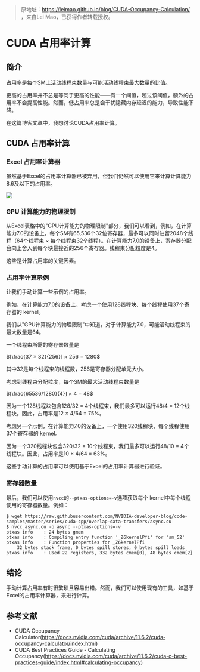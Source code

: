 > 原地址：https://leimao.github.io/blog/CUDA-Occupancy-Calculation/ ，来自Lei Mao，已获得作者转载授权。

# CUDA 占用率计算

## 简介

占用率是每个SM上活动线程束数量与可能活动线程束最大数量的比值。

更高的占用率并不总是等同于更高的性能——有一个阈值，超过该阈值，额外的占用率不会提高性能。然而，低占用率总是会干扰隐藏内存延迟的能力，导致性能下降。

在这篇博客文章中，我想讨论CUDA占用率计算。

## CUDA 占用率计算

### Excel 占用率计算器

虽然基于Excel的占用率计算器已被弃用，但我们仍然可以使用它来计算计算能力8.6及以下的占用率。

![](https://files.mdnice.com/user/59/a0a538ea-2287-4a64-8ac3-4990e9ff249e.jpg)

### GPU 计算能力的物理限制

从Excel表格中的"GPU计算能力的物理限制"部分，我们可以看到，例如，在计算能力7.0的设备上，每个SM有65,536个32位寄存器，最多可以同时驻留2048个线程（64个线程束 × 每个线程束32个线程）。在计算能力7.0的设备上，寄存器分配会向上舍入到每个块最接近的256个寄存器。线程束分配粒度是4。

这些是计算占用率的关键因素。

### 占用率计算示例

让我们手动计算一些示例的占用率。

例如，在计算能力7.0的设备上，考虑一个使用128线程块、每个线程使用37个寄存器的 kernel。

我们从"GPU计算能力的物理限制"中知道，对于计算能力7.0，可能活动线程束的最大数量是64。

一个线程束所需的寄存器数量是

$⌈\frac{37 × 32}{256}⌉ × 256 = 1280$

其中32是每个线程束的线程数，256是寄存器分配单元大小。

考虑到线程束分配粒度，每个SM的最大活动线程束数量是

$⌊\frac{65536/1280}{4}⌋ × 4 = 48$

因为一个128线程块包含128/32 = 4个线程束，我们最多可以运行48/4 = 12个线程块。因此，占用率是12 × 4/64 = 75%。

考虑另一个示例，在计算能力7.0的设备上，一个使用320线程块、每个线程使用37个寄存器的 kernel。

因为一个320线程块包含320/32 = 10个线程束，我们最多可以运行48/10 = 4个线程块。因此，占用率是10 × 4/64 = 63%。

这些手动计算的占用率可以使用基于Excel的占用率计算器进行验证。

### 寄存器数量

最后，我们可以使用`nvcc`的`--ptxas-options=-v`选项获取每个 kernel中每个线程使用的寄存器数量。例如：

```shell
$ wget https://raw.githubusercontent.com/NVIDIA-developer-blog/code-samples/master/series/cuda-cpp/overlap-data-transfers/async.cu
$ nvcc async.cu -o async --ptxas-options=-v
ptxas info    : 24 bytes gmem
ptxas info    : Compiling entry function '_Z6kernelPfi' for 'sm_52'
ptxas info    : Function properties for _Z6kernelPfi
    32 bytes stack frame, 0 bytes spill stores, 0 bytes spill loads
ptxas info    : Used 22 registers, 332 bytes cmem[0], 48 bytes cmem[2]
```

## 结论

手动计算占用率有时很繁琐且容易出错。然而，我们可以使用现有的工具，如基于Excel的占用率计算器，来进行计算。

## 参考文献

- CUDA Occupancy Calculator(https://docs.nvidia.com/cuda/archive/11.6.2/cuda-occupancy-calculator/index.html)
- CUDA Best Practices Guide - Calculating Occupancy(https://docs.nvidia.com/cuda/archive/11.6.2/cuda-c-best-practices-guide/index.html#calculating-occupancy)


